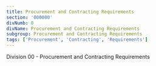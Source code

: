 ```yaml
---
title: Procurement and Contracting Requirements
section: '000000'
divNumb: 0
divName: Procurement and Contracting Requirements
subgroup: Procurement and Contracting Requirements
tags: ['Procurement', 'Contracting', 'Requirements']
---
```


Division 00 - Procurement and Contracting Requirements

